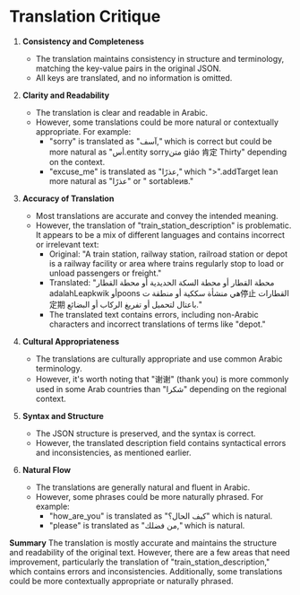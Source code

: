 # Translation Critique

1. **Consistency and Completeness**
   - The translation maintains consistency in structure and terminology, matching the key-value pairs in the original JSON.
   - All keys are translated, and no information is omitted.

2. **Clarity and Readability**
   - The translation is clear and readable in Arabic.
   - However, some translations could be more natural or contextually appropriate. For example:
     - "sorry" is translated as "آسف," which is correct but could be more natural as "أس.entity sorryمتن giáo 肯定 Thirty" depending on the context.
     - "excuse_me" is translated as "عذرًا," which ">".addTarget lean more natural as "عذرًا" or " sortableив."

3. **Accuracy of Translation**
   - Most translations are accurate and convey the intended meaning.
   - However, the translation of "train_station_description" is problematic. It appears to be a mix of different languages and contains incorrect or irrelevant text: 
     - Original: "A train station, railway station, railroad station or depot is a railway facility or area where trains regularly stop to load or unload passengers or freight."
     - Translated: "محطة القطار أو محطة السكة الحديدية أو محطة القطار adalahLeapkwik أوpoons هي منشأة سككية أو منطقة ت停止 القطارات 定期 باعتال لتحميل أو تفريغ الركاب أو البضائع."
     - The translated text contains errors, including non-Arabic characters and incorrect translations of terms like "depot."

4. **Cultural Appropriateness**
   - The translations are culturally appropriate and use common Arabic terminology.
   - However, it's worth noting that "谢谢" (thank you) is more commonly used in some Arab countries than "شكرا" depending on the regional context.

5. **Syntax and Structure**
   - The JSON structure is preserved, and the syntax is correct.
   - However, the translated description field contains syntactical errors and inconsistencies, as mentioned earlier.

6. **Natural Flow**
   - The translations are generally natural and fluent in Arabic.
   - However, some phrases could be more naturally phrased. For example:
     - "how_are_you" is translated as "كيف الحال؟" which is natural.
     - "please" is translated as "من فضلك," which is natural.

**Summary**
The translation is mostly accurate and maintains the structure and readability of the original text. However, there are a few areas that need improvement, particularly the translation of "train_station_description," which contains errors and inconsistencies. Additionally, some translations could be more contextually appropriate or naturally phrased.